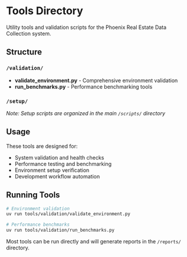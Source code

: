# Tools Directory

Utility tools and validation scripts for the Phoenix Real Estate Data Collection system.

## Structure

### `/validation/`
- **validate_environment.py** - Comprehensive environment validation
- **run_benchmarks.py** - Performance benchmarking tools

### `/setup/`
*Note: Setup scripts are organized in the main `/scripts/` directory*

## Usage

These tools are designed for:
- System validation and health checks
- Performance testing and benchmarking
- Environment setup verification
- Development workflow automation

## Running Tools

```bash
# Environment validation
uv run tools/validation/validate_environment.py

# Performance benchmarks
uv run tools/validation/run_benchmarks.py
```

Most tools can be run directly and will generate reports in the `/reports/` directory.